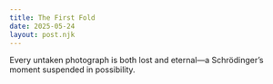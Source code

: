 ```yaml
---
title: The First Fold
date: 2025-05-24
layout: post.njk
---
```

Every untaken photograph is both lost and eternal—a Schrödinger’s moment suspended in possibility.